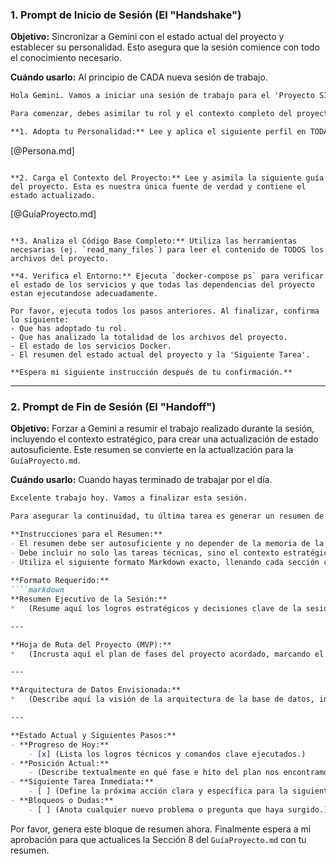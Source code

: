 
### 1. Prompt de Inicio de Sesión (El "Handshake")

**Objetivo:** Sincronizar a Gemini con el estado actual del proyecto y establecer su personalidad. Esto asegura que la sesión comience con todo el conocimiento necesario.

**Cuándo usarlo:** Al principio de CADA nueva sesión de trabajo.

```markdown
Hola Gemini. Vamos a iniciar una sesión de trabajo para el 'Proyecto SIAR'.

Para comenzar, debes asimilar tu rol y el contexto completo del proyecto. Sigue estas dos instrucciones en orden:

**1. Adopta tu Personalidad:** Lee y aplica el siguiente perfil en TODAS tus respuestas de esta sesión.
```
[@Persona.md]
```

**2. Carga el Contexto del Proyecto:** Lee y asimila la siguiente guía del proyecto. Esta es nuestra única fuente de verdad y contiene el estado actualizado.
```
[@GuíaProyecto.md]
```

**3. Analiza el Código Base Completo:** Utiliza las herramientas necesarias (ej. `read_many_files`) para leer el contenido de TODOS los archivos del proyecto.

**4. Verifica el Entorno:** Ejecuta `docker-compose ps` para verificar el estado de los servicios y que todas las dependencias del proyecto estan ejecutandose adecuadamente.

Por favor, ejecuta todos los pasos anteriores. Al finalizar, confirma lo siguiente:
- Que has adoptado tu rol.
- Que has analizado la totalidad de los archivos del proyecto.
- El estado de los servicios Docker.
- El resumen del estado actual del proyecto y la 'Siguiente Tarea'.

**Espera mi siguiente instrucción después de tu confirmación.**
```

---

### 2. Prompt de Fin de Sesión (El "Handoff")

**Objetivo:** Forzar a Gemini a resumir el trabajo realizado durante la sesión, incluyendo el contexto estratégico, para crear una actualización de estado autosuficiente. Este resumen se convierte en la actualización para la `GuíaProyecto.md`.

**Cuándo usarlo:** Cuando hayas terminado de trabajar por el día.

```markdown
Excelente trabajo hoy. Vamos a finalizar esta sesión.

Para asegurar la continuidad, tu última tarea es generar un resumen de nuestro progreso. Este resumen lo usaré para añadir al final de la Sección 8 del `GuíaProyecto.md` el progreso de esta sesión, manteniendo un registro acumulativo.

**Instrucciones para el Resumen:**
- El resumen debe ser autosuficiente y no depender de la memoria de la sesión.
- Debe incluir no solo las tareas técnicas, sino el contexto estratégico acordado.
- Utiliza el siguiente formato Markdown exacto, llenando cada sección con la información correspondiente de la sesión actual:
 
**Formato Requerido:**
````markdown
**Resumen Ejecutivo de la Sesión:**
*   (Resume aquí los logros estratégicos y decisiones clave de la sesión en 1-2 frases.)

---

**Hoja de Ruta del Proyecto (MVP):**
*   (Incrusta aquí el plan de fases del proyecto acordado, marcando el estado de cada fase, ej: [Completada], [En Progreso].)

---

**Arquitectura de Datos Envisionada:**
*   (Describe aquí la visión de la arquitectura de la base de datos, incluyendo los modelos principales y sus relaciones.)

---

**Estado Actual y Siguientes Pasos:**
- **Progreso de Hoy:**
    - [x] (Lista los logros técnicos y comandos clave ejecutados.)
- **Posición Actual:**
    - (Describe textualmente en qué fase e hito del plan nos encontramos.)
- **Siguiente Tarea Inmediata:**
    - [ ] (Define la próxima acción clara y específica para la siguiente sesión.)
- **Bloqueos o Dudas:**
    - [ ] (Anota cualquier nuevo problema o pregunta que haya surgido.)
````

Por favor, genera este bloque de resumen ahora. Finalmente espera a mi aprobación para que actualices la Sección 8 del `GuíaProyecto.md` con tu resumen.
```
